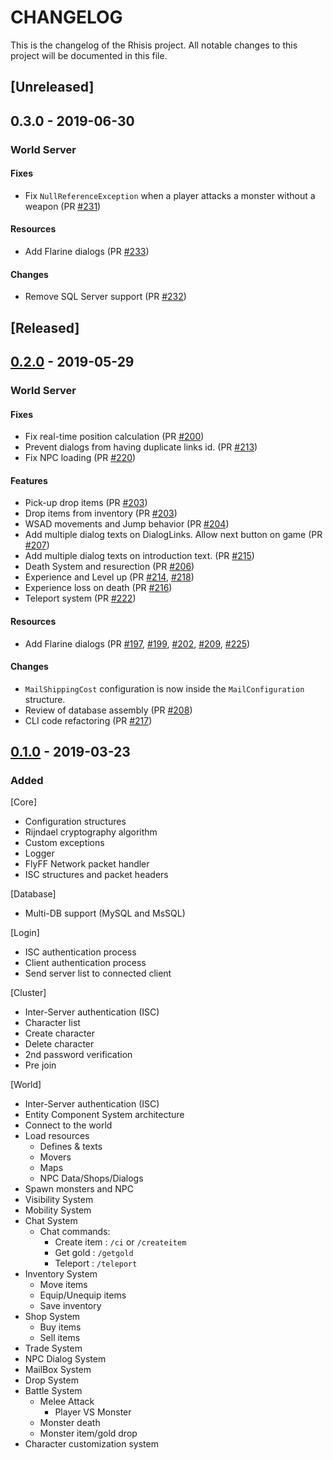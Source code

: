 # CHANGELOG

This is the changelog of the Rhisis project. All notable changes to this project will be documented in this file.

## [Unreleased]

## 0.3.0 - 2019-06-30

### World Server

#### Fixes

- Fix `NullReferenceException` when a player attacks a monster without a weapon (PR [#231](https://github.com/Eastrall/Rhisis/pull/231))

#### Resources

- Add Flarine dialogs (PR [#233](https://github.com/Eastrall/Rhisis/pull/233))

#### Changes

- Remove SQL Server support (PR [#232](https://github.com/Eastrall/Rhisis/pull/232))

## [Released]

## [0.2.0](https://github.com/Eastrall/Rhisis/releases/tag/v0.2) - 2019-05-29

### World Server

#### Fixes

- Fix real-time position calculation (PR [#200](https://github.com/Eastrall/Rhisis/pull/200))
- Prevent dialogs from having duplicate links id. (PR [#213](https://github.com/Eastrall/Rhisis/pull/213))
- Fix NPC loading (PR [#220](https://github.com/Eastrall/Rhisis/pull/220))

#### Features

- Pick-up drop items (PR [#203](https://github.com/Eastrall/Rhisis/pull/203))
- Drop items from inventory (PR [#203](https://github.com/Eastrall/Rhisis/pull/203))
- WSAD movements and Jump behavior (PR [#204](https://github.com/Eastrall/Rhisis/pull/204))
- Add multiple dialog texts on DialogLinks. Allow next button on game (PR [#207](https://github.com/Eastrall/Rhisis/pull/207))
- Add multiple dialog texts on introduction text. (PR [#215](https://github.com/Eastrall/Rhisis/pull/215))
- Death System and resurection (PR [#206](https://github.com/Eastrall/Rhisis/pull/206))
- Experience and Level up (PR [#214](https://github.com/Eastrall/Rhisis/pull/214), [#218](https://github.com/Eastrall/Rhisis/pull/218))
- Experience loss on death (PR [#216](https://github.com/Eastrall/Rhisis/pull/216))
- Teleport system (PR [#222](https://github.com/Eastrall/Rhisis/pull/222))

#### Resources

- Add Flarine dialogs (PR [#197](https://github.com/Eastrall/Rhisis/pull/197), [#199](https://github.com/Eastrall/Rhisis/pull/199), [#202](https://github.com/Eastrall/Rhisis/pull/202), [#209](https://github.com/Eastrall/Rhisis/pull/209), [#225](https://github.com/Eastrall/Rhisis/pull/225))

#### Changes

- `MailShippingCost` configuration is now inside the `MailConfiguration` structure.
- Review of database assembly (PR [#208](https://github.com/Eastrall/Rhisis/pull/208))
- CLI code refactoring (PR [#217](https://github.com/Eastrall/Rhisis/pull/217))

## [0.1.0](https://github.com/Eastrall/Rhisis/releases/tag/v0.1) - 2019-03-23

### Added

[Core]
- Configuration structures
- Rijndael cryptography algorithm
- Custom exceptions
- Logger
- FlyFF Network packet handler
- ISC structures and packet headers

[Database]
- Multi-DB support (MySQL and MsSQL)

[Login]
- ISC authentication process
- Client authentication process
- Send server list to connected client

[Cluster]
- Inter-Server authentication (ISC)
- Character list
- Create character
- Delete character
- 2nd password verification
- Pre join

[World]
- Inter-Server authentication (ISC)
- Entity Component System architecture
- Connect to the world
- Load resources
   - Defines & texts
   - Movers
   - Maps
   - NPC Data/Shops/Dialogs
- Spawn monsters and NPC
- Visibility System
- Mobility System
- Chat System
	- Chat commands:
		- Create item : `/ci` or `/createitem`
		- Get gold : `/getgold`
		- Teleport : `/teleport`
- Inventory System
	- Move items
	- Equip/Unequip items
	- Save inventory
- Shop System
	- Buy items
	- Sell items
- Trade System
- NPC Dialog System
- MailBox System
- Drop System
- Battle System
	- Melee Attack
		- Player VS Monster
	- Monster death
	- Monster item/gold drop
- Character customization system

